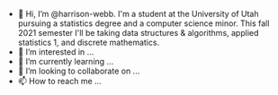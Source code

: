 - 👋 Hi, I’m @harrison-webb. I'm a student at the University of Utah pursuing a statistics degree and a computer science minor.
    This fall 2021 semester I'll be taking data structures & algorithms, applied statistics 1, and discrete mathematics.
- 👀 I’m interested in ...
- 🌱 I’m currently learning ...
- 💞️ I’m looking to collaborate on ...
- 📫 How to reach me ...

<!---
harrison-webb/harrison-webb is a ✨ special ✨ repository because its `README.md` (this file) appears on your GitHub profile.
You can click the Preview link to take a look at your changes.
--->
